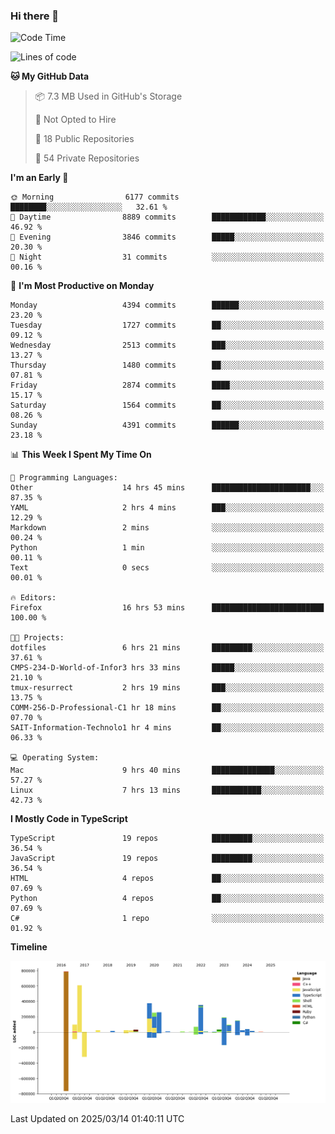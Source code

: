 ### Hi there 👋

<!--
**Clumsy-Coder/Clumsy-Coder** is a ✨ _special_ ✨ repository because its `README.md` (this file) appears on your GitHub profile.

Here are some ideas to get you started:

- 🔭 I’m currently working on ...
- 🌱 I’m currently learning ...
- 👯 I’m looking to collaborate on ...
- 🤔 I’m looking for help with ...
- 💬 Ask me about ...
- 📫 How to reach me: ...
- 😄 Pronouns: ...
- ⚡ Fun fact: ...
-->

<!-- anmol098/waka-readme-stats -->
<!--START_SECTION:waka-->
![Code Time](http://img.shields.io/badge/Code%20Time-1%2C212%20hrs%2019%20mins-blue)

![Lines of code](https://img.shields.io/badge/From%20Hello%20World%20I%27ve%20Written-3.5%20million%20lines%20of%20code-blue)

**🐱 My GitHub Data** 

> 📦 7.3 MB Used in GitHub's Storage 
 > 
> 🚫 Not Opted to Hire
 > 
> 📜 18 Public Repositories 
 > 
> 🔑 54 Private Repositories 
 > 
**I'm an Early 🐤** 

```text
🌞 Morning                6177 commits        ████████░░░░░░░░░░░░░░░░░   32.61 % 
🌆 Daytime                8889 commits        ████████████░░░░░░░░░░░░░   46.92 % 
🌃 Evening                3846 commits        █████░░░░░░░░░░░░░░░░░░░░   20.30 % 
🌙 Night                  31 commits          ░░░░░░░░░░░░░░░░░░░░░░░░░   00.16 % 
```
📅 **I'm Most Productive on Monday** 

```text
Monday                   4394 commits        ██████░░░░░░░░░░░░░░░░░░░   23.20 % 
Tuesday                  1727 commits        ██░░░░░░░░░░░░░░░░░░░░░░░   09.12 % 
Wednesday                2513 commits        ███░░░░░░░░░░░░░░░░░░░░░░   13.27 % 
Thursday                 1480 commits        ██░░░░░░░░░░░░░░░░░░░░░░░   07.81 % 
Friday                   2874 commits        ████░░░░░░░░░░░░░░░░░░░░░   15.17 % 
Saturday                 1564 commits        ██░░░░░░░░░░░░░░░░░░░░░░░   08.26 % 
Sunday                   4391 commits        ██████░░░░░░░░░░░░░░░░░░░   23.18 % 
```


📊 **This Week I Spent My Time On** 

```text
💬 Programming Languages: 
Other                    14 hrs 45 mins      ██████████████████████░░░   87.35 % 
YAML                     2 hrs 4 mins        ███░░░░░░░░░░░░░░░░░░░░░░   12.29 % 
Markdown                 2 mins              ░░░░░░░░░░░░░░░░░░░░░░░░░   00.24 % 
Python                   1 min               ░░░░░░░░░░░░░░░░░░░░░░░░░   00.11 % 
Text                     0 secs              ░░░░░░░░░░░░░░░░░░░░░░░░░   00.01 % 

🔥 Editors: 
Firefox                  16 hrs 53 mins      █████████████████████████   100.00 % 

🐱‍💻 Projects: 
dotfiles                 6 hrs 21 mins       █████████░░░░░░░░░░░░░░░░   37.61 % 
CMPS-234-D-World-of-Infor3 hrs 33 mins       █████░░░░░░░░░░░░░░░░░░░░   21.10 % 
tmux-resurrect           2 hrs 19 mins       ███░░░░░░░░░░░░░░░░░░░░░░   13.75 % 
COMM-256-D-Professional-C1 hr 18 mins        ██░░░░░░░░░░░░░░░░░░░░░░░   07.70 % 
SAIT-Information-Technolo1 hr 4 mins         ██░░░░░░░░░░░░░░░░░░░░░░░   06.33 % 

💻 Operating System: 
Mac                      9 hrs 40 mins       ██████████████░░░░░░░░░░░   57.27 % 
Linux                    7 hrs 13 mins       ███████████░░░░░░░░░░░░░░   42.73 % 
```

**I Mostly Code in TypeScript** 

```text
TypeScript               19 repos            █████████░░░░░░░░░░░░░░░░   36.54 % 
JavaScript               19 repos            █████████░░░░░░░░░░░░░░░░   36.54 % 
HTML                     4 repos             ██░░░░░░░░░░░░░░░░░░░░░░░   07.69 % 
Python                   4 repos             ██░░░░░░░░░░░░░░░░░░░░░░░   07.69 % 
C#                       1 repo              ░░░░░░░░░░░░░░░░░░░░░░░░░   01.92 % 
```



**Timeline**

![Lines of Code chart](https://raw.githubusercontent.com/Clumsy-Coder/Clumsy-Coder/main/assets/bar_graph.png)


 Last Updated on 2025/03/14 01:40:11 UTC
<!--END_SECTION:waka-->
